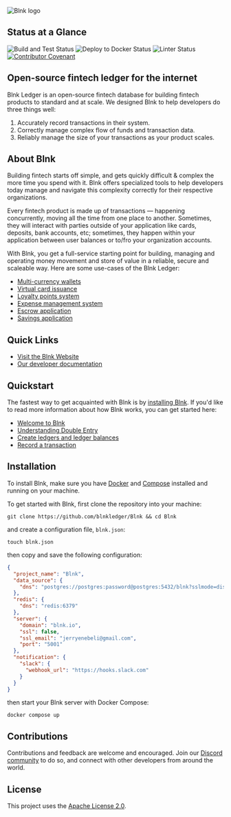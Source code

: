 ![Blnk logo](https://res.cloudinary.com/dmxizylxw/image/upload/v1724847576/blnk_github_logo_eyy2lf.png)

## Status at a Glance
![Build and Test Status](https://github.com/blnkfinance/blnk/actions/workflows/go.yml/badge.svg)
![Deploy to Docker Status](https://github.com/blnkfinance/blnk/actions/workflows/docker-publish.yml/badge.svg)
![Linter Status](https://github.com/blnkfinance/blnk/actions/workflows/lint.yml/badge.svg)
[![Contributor Covenant](https://img.shields.io/badge/Contributor%20Covenant-2.1-4baaaa.svg)](code_of_conduct.md)

## Open-source fintech ledger for the internet

Blnk Ledger is an open-source fintech database for building fintech products to standard and at scale. We designed Blnk to help developers do three things well:

1. Accurately record transactions in their system.
2. Correctly manage complex flow of funds and transaction data.
3. Reliably manage the size of your transactions as your product scales.

## About Blnk

Building fintech starts off simple, and gets quickly difficult & complex the more time you spend with it. Blnk offers specialized tools to help developers today manage and navigate this complexity correctly for their respective organizations.

Every fintech product is made up of transactions — happening concurrently, moving all the time from one place to another. Sometimes, they will interact with parties outside of your application like cards, deposits, bank accounts, etc; sometimes, they happen within your application between user balances or to/fro your organization accounts.

With Blnk, you get a full-service starting point for building, managing and operating money movement and store of value in a reliable, secure and scaleable way. Here are some use-cases of the Blnk Ledger:

- [Multi-currency wallets](https://docs.blnkfinance.com/ledger/examples/multicurrency-wallets)
- [Virtual card issuance](https://docs.blnkfinance.com/ledger/examples/virtual-cards-issuance)
- [Loyalty points system](https://docs.blnkfinance.com/ledger/examples/customer-loyalty-points-system)
- [Expense management system](https://docs.blnkfinance.com/ledger/examples/expense-management)
- [Escrow application](https://docs.blnkfinance.com/ledger/examples/escrow-application)
- [Savings application](https://docs.blnkfinance.com/ledger/examples/savings-application)

## Quick Links
- [Visit the Blnk Website](https://blnkfinance.com)
- [Our developer documentation](https://docs.blnkfinance.com)

## Quickstart

The fastest way to get acquainted with Blnk is by [installing Blnk](#installation). If you'd like to read more information about how Blnk works, you can get started here:

- [Welcome to Blnk](https://docs.blnkfinance.com/intro/welcome)
- [Understanding Double Entry](https://docs.blnkfinance.com/ledger/guide/double-entry-101)
- [Create ledgers and ledger balances](https://docs.blnkfinance.com/ledger/tutorial/create-a-ledger)
- [Record a transaction](https://docs.blnkfinance.com/ledger/tutorial/record-a-transaction)

## Installation

To install Blnk, make sure you have [Docker](https://www.docker.com/) and [Compose](https://docs.docker.com/compose/) installed and running on your machine.

To get started with Blnk, first clone the repository into your machine:
```
git clone https://github.com/blnkledger/Blnk && cd Blnk
```
and create a configuration file, `blnk.json`:
```
touch blnk.json
```
then copy and save the following configuration:
```json
{
  "project_name": "Blnk",
  "data_source": {
    "dns": "postgres://postgres:password@postgres:5432/blnk?sslmode=disable"
  },
  "redis": {
    "dns": "redis:6379"
  },
  "server": {
    "domain": "blnk.io",
    "ssl": false,
    "ssl_email": "jerryenebeli@gmail.com",
    "port": "5001"
  },
  "notification": {
    "slack": {
      "webhook_url": "https://hooks.slack.com"
    }
  }
}
```
then start your Blnk server with Docker Compose:
```
docker compose up
```

## Contributions

Contributions and feedback are welcome and encouraged. Join our [Discord community](https://discord.gg/7WNv94zPpx) to do so, and connect with other developers from around the world.

## License

This project uses the [Apache License 2.0](LICENSE.md).